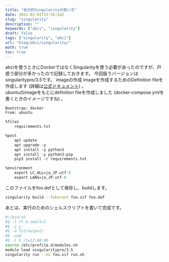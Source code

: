 ```yaml
---
title: "自分的Singularityの使い方"
date: 2021-02-01T15:55:54Z
slug: "singularity"
description: ""
keywords: ["abci", "singularity"]
draft: false
tags: ["singularity", "abci"]
url: "blog/abci/singularity/"
math: true
toc: true
---
```


abciを使うときにDockerではなくSingularityを使う必要があったのですが、戸惑う部分が多かったので記録しておきます。
今回扱うバージョンはsingularitypro/3.5です。
imageの作成
imageを作成するためのDefinition fileを作成します (詳細は[公式ドキュメント](https://repo.sylabs.io/c/0f6898986ad0b646b5ce6deba21781ac62cb7e0a86a5153bbb31732ee6593f43/guides/singularitypro35-user-guide/)) 。  
ubuntuのimageをもとにdefinition fileを作成しました (docker-compose.ymlを書くときのイメージですね) 。

```yaml:foo.def
Bootstrap: docker
From: ubuntu

%files
	requirements.txt

%post
	apt update
	apt upgrade -y 
	apt install -y python3
	apt install -y python3-pip
	pip3 install -r requirements.txt

%environment
	export LC_ALL=ja_JP.utf-8
    export LANG=ja_JP.utf-8

```

このファイルをfoo.defとして保存し、buildします。
```sh
singularity build --fakeroot foo.sif foo.def
```

あとは、実行のためのシェルスクリプトを書いて完成です。
```sh
#!/bin/sh
#$ -l rt_G.small=1
#$ -j y
#$ -o fit/output/
#$ -cwd
#$ -l h_rt=12:00:00
source /etc/profile.d/modules.sh
module load singularitypro/3.5
singularity run --nv foo.sif run.sh
```